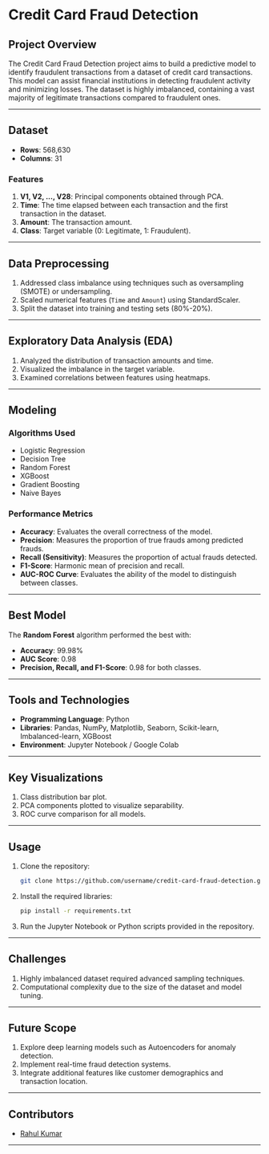 # Credit Card Fraud Detection

## Project Overview
The Credit Card Fraud Detection project aims to build a predictive model to identify fraudulent transactions from a dataset of credit card transactions. This model can assist financial institutions in detecting fraudulent activity and minimizing losses. The dataset is highly imbalanced, containing a vast majority of legitimate transactions compared to fraudulent ones.

---

## Dataset
- **Rows**: 568,630
- **Columns**: 31

### Features
1. **V1, V2, ..., V28**: Principal components obtained through PCA.
2. **Time**: The time elapsed between each transaction and the first transaction in the dataset.
3. **Amount**: The transaction amount.
4. **Class**: Target variable (0: Legitimate, 1: Fraudulent).

---

## Data Preprocessing
1. Addressed class imbalance using techniques such as oversampling (SMOTE) or undersampling.
2. Scaled numerical features (`Time` and `Amount`) using StandardScaler.
3. Split the dataset into training and testing sets (80%-20%).

---

## Exploratory Data Analysis (EDA)
1. Analyzed the distribution of transaction amounts and time.
2. Visualized the imbalance in the target variable.
3. Examined correlations between features using heatmaps.

---

## Modeling
### Algorithms Used
- Logistic Regression
- Decision Tree
- Random Forest
- XGBoost
- Gradient Boosting
- Naive Bayes

### Performance Metrics
- **Accuracy**: Evaluates the overall correctness of the model.
- **Precision**: Measures the proportion of true frauds among predicted frauds.
- **Recall (Sensitivity)**: Measures the proportion of actual frauds detected.
- **F1-Score**: Harmonic mean of precision and recall.
- **AUC-ROC Curve**: Evaluates the ability of the model to distinguish between classes.

---

## Best Model
The **Random Forest** algorithm performed the best with:
- **Accuracy**: 99.98%
- **AUC Score**: 0.98
- **Precision, Recall, and F1-Score**: 0.98 for both classes.

---

## Tools and Technologies
- **Programming Language**: Python
- **Libraries**: Pandas, NumPy, Matplotlib, Seaborn, Scikit-learn, Imbalanced-learn, XGBoost
- **Environment**: Jupyter Notebook / Google Colab

---

## Key Visualizations
1. Class distribution bar plot.
2. PCA components plotted to visualize separability.
3. ROC curve comparison for all models.

---

## Usage
1. Clone the repository:
   ```bash
   git clone https://github.com/username/credit-card-fraud-detection.git
   ```
2. Install the required libraries:
   ```bash
   pip install -r requirements.txt
   ```
3. Run the Jupyter Notebook or Python scripts provided in the repository.

---

## Challenges
1. Highly imbalanced dataset required advanced sampling techniques.
2. Computational complexity due to the size of the dataset and model tuning.

---

## Future Scope
1. Explore deep learning models such as Autoencoders for anomaly detection.
2. Implement real-time fraud detection systems.
3. Integrate additional features like customer demographics and transaction location.

---

## Contributors
- [Rahul Kumar](https://github.com/rahulkumar-24)

---



